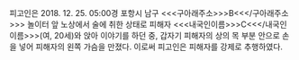 피고인은 2018. 12. 25. 05:00경 포항시 남구 <<<구아래주소>>>B<<</구아래주소>>> 놀이터 앞 노상에서 술에 취한 상태로 피해자 <<<내국인이름>>>C<<</내국인이름>>>(여, 20세)와 앉아 이야기를 하던 중, 갑자기 피해자의 상의 목 부분 안으로 손을 넣어 피해자의 왼쪽 가슴을 만졌다.
이로써 피고인은 피해자를 강제로 추행하였다.